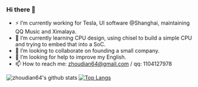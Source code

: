 ### Hi there 👋

- ⚡ I’m currently working for Tesla, UI software @Shanghai, maintaining QQ Music and Ximalaya.
- 🌱 I’m currently learning CPU design, using chisel to build a simple CPU and trying to embed that into a SoC.
- 👯 I’m looking to collaborate on founding a small company.
- 🤔 I’m looking for help to improve my English.
- 📫 How to reach me: zhoudian64@gmail.com / qq: 1104127978

![zhoudian64's github stats](https://github-readme-stats.vercel.app/api?username=zhoudian64&show_icons=true&count_private=true)
[![Top Langs](https://github-readme-stats.vercel.app/api/top-langs/?username=zhoudian64)](https://github.com/anuraghazra/github-readme-stats)
